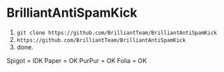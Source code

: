 # BrilliantAntiSpamKick
1. ` git clone https://github.com/BrilliantTeam/BrilliantAntiSpamKick `
2. ` https://github.com/BrilliantTeam/BrilliantAntiSpamKick `
3. done.

Spigot = IDK
Paper = OK
PurPur = OK
Folia = OK
